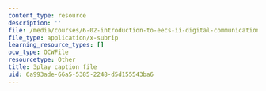 ```yaml
---
content_type: resource
description: ''
file: /media/courses/6-02-introduction-to-eecs-ii-digital-communication-systems-fall-2012/6a993ade66a553852248d5d155543ba6_xa38Q2_pnlQ.srt
file_type: application/x-subrip
learning_resource_types: []
ocw_type: OCWFile
resourcetype: Other
title: 3play caption file
uid: 6a993ade-66a5-5385-2248-d5d155543ba6
---
```

